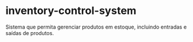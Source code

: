 # inventory-control-system
Sistema que permita gerenciar produtos em estoque, incluindo entradas e saídas de produtos.
